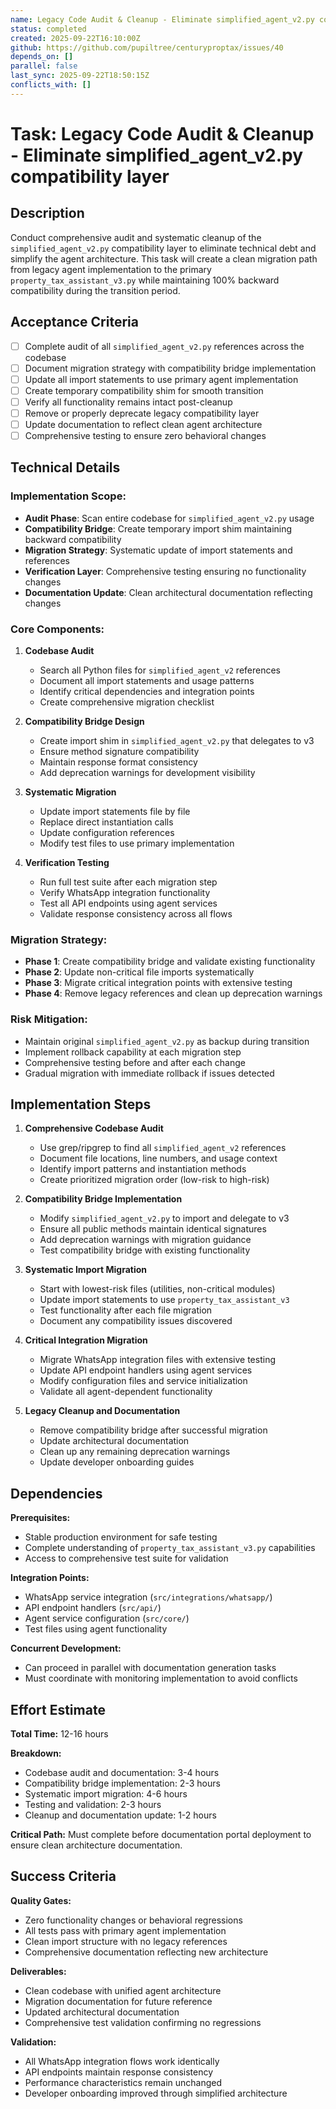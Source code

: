 ```yaml
---
name: Legacy Code Audit & Cleanup - Eliminate simplified_agent_v2.py compatibility layer
status: completed
created: 2025-09-22T16:10:00Z
github: https://github.com/pupiltree/centuryproptax/issues/40
depends_on: []
parallel: false
last_sync: 2025-09-22T18:50:15Z
conflicts_with: []
---
```


# Task: Legacy Code Audit & Cleanup - Eliminate simplified_agent_v2.py compatibility layer

## Description

Conduct comprehensive audit and systematic cleanup of the `simplified_agent_v2.py` compatibility layer to eliminate technical debt and simplify the agent architecture. This task will create a clean migration path from legacy agent implementation to the primary `property_tax_assistant_v3.py` while maintaining 100% backward compatibility during the transition period.

## Acceptance Criteria

- [ ] Complete audit of all `simplified_agent_v2.py` references across the codebase
- [ ] Document migration strategy with compatibility bridge implementation
- [ ] Update all import statements to use primary agent implementation
- [ ] Create temporary compatibility shim for smooth transition
- [ ] Verify all functionality remains intact post-cleanup
- [ ] Remove or properly deprecate legacy compatibility layer
- [ ] Update documentation to reflect clean agent architecture
- [ ] Comprehensive testing to ensure zero behavioral changes

## Technical Details

### Implementation Scope:
- **Audit Phase**: Scan entire codebase for `simplified_agent_v2.py` usage
- **Compatibility Bridge**: Create temporary import shim maintaining backward compatibility
- **Migration Strategy**: Systematic update of import statements and references
- **Verification Layer**: Comprehensive testing ensuring no functionality changes
- **Documentation Update**: Clean architectural documentation reflecting changes

### Core Components:

1. **Codebase Audit**
   - Search all Python files for `simplified_agent_v2` references
   - Document all import statements and usage patterns
   - Identify critical dependencies and integration points
   - Create comprehensive migration checklist

2. **Compatibility Bridge Design**
   - Create import shim in `simplified_agent_v2.py` that delegates to v3
   - Ensure method signature compatibility
   - Maintain response format consistency
   - Add deprecation warnings for development visibility

3. **Systematic Migration**
   - Update import statements file by file
   - Replace direct instantiation calls
   - Update configuration references
   - Modify test files to use primary implementation

4. **Verification Testing**
   - Run full test suite after each migration step
   - Verify WhatsApp integration functionality
   - Test all API endpoints using agent services
   - Validate response consistency across all flows

### Migration Strategy:
- **Phase 1**: Create compatibility bridge and validate existing functionality
- **Phase 2**: Update non-critical file imports systematically
- **Phase 3**: Migrate critical integration points with extensive testing
- **Phase 4**: Remove legacy references and clean up deprecation warnings

### Risk Mitigation:
- Maintain original `simplified_agent_v2.py` as backup during transition
- Implement rollback capability at each migration step
- Comprehensive testing before and after each change
- Gradual migration with immediate rollback if issues detected

## Implementation Steps

1. **Comprehensive Codebase Audit**
   - Use grep/ripgrep to find all `simplified_agent_v2` references
   - Document file locations, line numbers, and usage context
   - Identify import patterns and instantiation methods
   - Create prioritized migration order (low-risk to high-risk)

2. **Compatibility Bridge Implementation**
   - Modify `simplified_agent_v2.py` to import and delegate to v3
   - Ensure all public methods maintain identical signatures
   - Add deprecation warnings with migration guidance
   - Test compatibility bridge with existing functionality

3. **Systematic Import Migration**
   - Start with lowest-risk files (utilities, non-critical modules)
   - Update import statements to use `property_tax_assistant_v3`
   - Test functionality after each file migration
   - Document any compatibility issues discovered

4. **Critical Integration Migration**
   - Migrate WhatsApp integration files with extensive testing
   - Update API endpoint handlers using agent services
   - Modify configuration files and service initialization
   - Validate all agent-dependent functionality

5. **Legacy Cleanup and Documentation**
   - Remove compatibility bridge after successful migration
   - Update architectural documentation
   - Clean up any remaining deprecation warnings
   - Update developer onboarding guides

## Dependencies

**Prerequisites:**
- Stable production environment for safe testing
- Complete understanding of `property_tax_assistant_v3.py` capabilities
- Access to comprehensive test suite for validation

**Integration Points:**
- WhatsApp service integration (`src/integrations/whatsapp/`)
- API endpoint handlers (`src/api/`)
- Agent service configuration (`src/core/`)
- Test files using agent functionality

**Concurrent Development:**
- Can proceed in parallel with documentation generation tasks
- Must coordinate with monitoring implementation to avoid conflicts

## Effort Estimate

**Total Time:** 12-16 hours

**Breakdown:**
- Codebase audit and documentation: 3-4 hours
- Compatibility bridge implementation: 2-3 hours
- Systematic import migration: 4-6 hours
- Testing and validation: 2-3 hours
- Cleanup and documentation update: 1-2 hours

**Critical Path:** Must complete before documentation portal deployment to ensure clean architecture documentation.

## Success Criteria

**Quality Gates:**
- Zero functionality changes or behavioral regressions
- All tests pass with primary agent implementation
- Clean import structure with no legacy references
- Comprehensive documentation reflecting new architecture

**Deliverables:**
- Clean codebase with unified agent architecture
- Migration documentation for future reference
- Updated architectural documentation
- Comprehensive test validation confirming no regressions

**Validation:**
- All WhatsApp integration flows work identically
- API endpoints maintain response consistency
- Performance characteristics remain unchanged
- Developer onboarding improved through simplified architecture